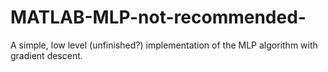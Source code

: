 # MATLAB-MLP-not-recommended-
A simple, low level (unfinished?) implementation of the MLP algorithm with gradient descent.
